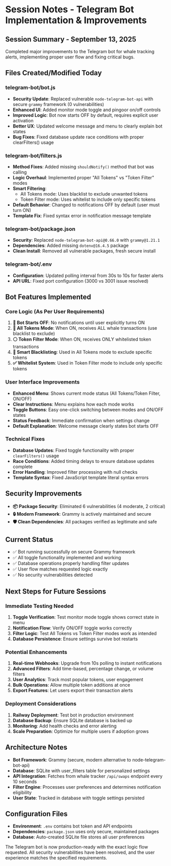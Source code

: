 # Session Notes - Telegram Bot Implementation & Improvements

## Session Summary - September 13, 2025
Completed major improvements to the Telegram bot for whale tracking alerts, implementing proper user flow and fixing critical bugs.

## Files Created/Modified Today

### telegram-bot/bot.js
- **Security Update**: Replaced vulnerable `node-telegram-bot-api` with secure `grammy` framework (0 vulnerabilities)
- **Enhanced UI**: Added monitor mode toggle and pingoor on/off controls
- **Improved Logic**: Bot now starts OFF by default, requires explicit user activation
- **Better UX**: Updated welcome message and menu to clearly explain bot states
- **Bug Fixes**: Fixed database update race conditions with proper clearFilters() usage

### telegram-bot/filters.js  
- **Method Fixes**: Added missing `shouldNotify()` method that bot was calling
- **Logic Overhaul**: Implemented proper "All Tokens" vs "Token Filter" modes
- **Smart Filtering**: 
  - All Tokens mode: Uses blacklist to exclude unwanted tokens
  - Token Filter mode: Uses whitelist to include only specific tokens
- **Default Behavior**: Changed to notifications OFF by default (user must turn ON)
- **Template Fix**: Fixed syntax error in notification message template

### telegram-bot/package.json
- **Security**: Replaced `node-telegram-bot-api@0.66.0` with `grammy@1.21.1`  
- **Dependencies**: Added missing `dotenv@16.4.5` package
- **Clean Install**: Removed all vulnerable packages, fresh secure install

### telegram-bot/.env
- **Configuration**: Updated polling interval from 30s to 10s for faster alerts
- **API URL**: Fixed port configuration (3000 vs 3001 issue resolved)

## Bot Features Implemented

### Core Logic (As Per User Requirements)
1. **🔕 Bot Starts OFF**: No notifications until user explicitly turns ON
2. **🔵 All Tokens Mode**: When ON, receives ALL whale transactions (use blacklist to exclude)
3. **⚪ Token Filter Mode**: When ON, receives ONLY whitelisted token transactions  
4. **🚫 Smart Blacklisting**: Used in All Tokens mode to exclude specific tokens
5. **✅ Whitelist System**: Used in Token Filter mode to include only specific tokens

### User Interface Improvements
- **Enhanced Menu**: Shows current mode status (All Tokens/Token Filter, ON/OFF)
- **Clear Instructions**: Menu explains how each mode works
- **Toggle Buttons**: Easy one-click switching between modes and ON/OFF states
- **Status Feedback**: Immediate confirmation when settings change
- **Default Explanation**: Welcome message clearly states bot starts OFF

### Technical Fixes
- **Database Updates**: Fixed toggle functionality with proper `clearFilters()` usage
- **Race Conditions**: Added timing delays to ensure database updates complete
- **Error Handling**: Improved filter processing with null checks
- **Template Syntax**: Fixed JavaScript template literal syntax errors

## Security Improvements
- **📦 Package Security**: Eliminated 6 vulnerabilities (4 moderate, 2 critical)
- **🔒 Modern Framework**: Grammy is actively maintained and secure
- **🛡️ Clean Dependencies**: All packages verified as legitimate and safe

## Current Status
- ✅ Bot running successfully on secure Grammy framework
- ✅ All toggle functionality implemented and working
- ✅ Database operations properly handling filter updates
- ✅ User flow matches requested logic exactly
- ✅ No security vulnerabilities detected

## Next Steps for Future Sessions

### Immediate Testing Needed
1. **Toggle Verification**: Test monitor mode toggle shows correct state in menu
2. **Notification Flow**: Verify ON/OFF toggle works correctly
3. **Filter Logic**: Test All Tokens vs Token Filter modes work as intended
4. **Database Persistence**: Ensure settings survive bot restarts

### Potential Enhancements
1. **Real-time Webhooks**: Upgrade from 10s polling to instant notifications
2. **Advanced Filters**: Add time-based, percentage change, or volume filters  
3. **User Analytics**: Track most popular tokens, user engagement
4. **Bulk Operations**: Allow multiple token additions at once
5. **Export Features**: Let users export their transaction alerts

### Deployment Considerations
1. **Railway Deployment**: Test bot in production environment
2. **Database Backup**: Ensure SQLite database is backed up
3. **Monitoring**: Add health checks and error alerting
4. **Scale Preparation**: Optimize for multiple users if adoption grows

## Architecture Notes
- **Bot Framework**: Grammy (secure, modern alternative to node-telegram-bot-api)
- **Database**: SQLite with user_filters table for personalized settings
- **API Integration**: Fetches from whale tracker `/api/swaps` endpoint every 10 seconds
- **Filter Engine**: Processes user preferences and determines notification eligibility
- **User State**: Tracked in database with toggle settings persisted

## Configuration Files
- **Environment**: `.env` contains bot token and API endpoints
- **Dependencies**: `package.json` uses only secure, maintained packages
- **Database**: Auto-created SQLite file stores all user preferences

The Telegram bot is now production-ready with the exact logic flow requested. All security vulnerabilities have been resolved, and the user experience matches the specified requirements.